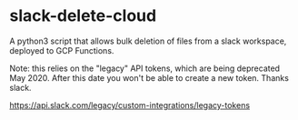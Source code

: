 # slack-delete-cloud

A python3 script that allows bulk deletion of files from a slack workspace, deployed to GCP Functions.

Note: this relies on the "legacy" API tokens, which are being deprecated May 2020. After this date you won't be able to create a new token. Thanks slack.

https://api.slack.com/legacy/custom-integrations/legacy-tokens